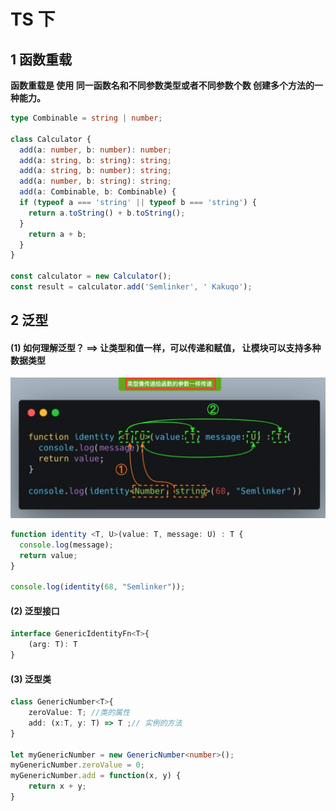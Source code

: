 # TS 下

## 1 函数重载

**函数重载是 使用 同一函数名和不同参数类型或者不同参数个数 创建多个方法的一种能力。**

```ts
type Combinable = string | number; 

class Calculator {
  add(a: number, b: number): number;
  add(a: string, b: string): string;
  add(a: string, b: number): string;
  add(a: number, b: string): string;
  add(a: Combinable, b: Combinable) {
  if (typeof a === 'string' || typeof b === 'string') {
    return a.toString() + b.toString();
  }
    return a + b;
  }
}

const calculator = new Calculator();
const result = calculator.add('Semlinker', ' Kakuqo');
```

## 2 泛型

#### (1) 如何理解泛型？ ==> 让类型和值一样，可以传递和赋值， 让模块可以支持多种数据类型

![1674137260468](assets/1674137260468.png)

```ts
function identity <T, U>(value: T, message: U) : T {
  console.log(message);
  return value;
}

console.log(identity(68, "Semlinker"));
```

#### (2) 泛型接口

```ts
interface GenericIdentityFn<T>{
    (arg: T): T
}
```

#### (3) 泛型类

```ts
class GenericNumber<T>{
    zeroValue: T; //类的属性
    add: (x:T, y: T) => T ;// 实例的方法
}

let myGenericNumber = new GenericNumber<number>();
myGenericNumber.zeroValue = 0;
myGenericNumber.add = function(x, y) {
    return x + y;
}
```

